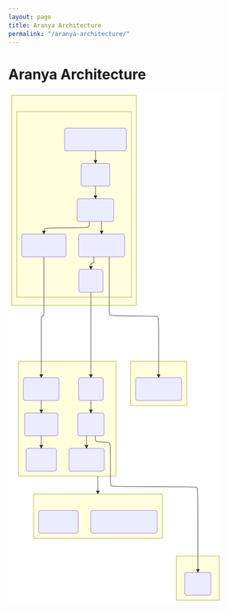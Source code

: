```yaml
---
layout: page
title: Aranya Architecture
permalink: "/aranya-architecture/"
---
```


# Aranya Architecture

![Aranya architecture diagram](../assets/images/aranya-architecture.svg)
